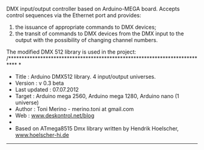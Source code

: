 DMX input/output controller based on Arduino-MEGA board. 
Accepts control sequences via the Ethernet port and provides:
1) the issuance of appropriate commands to DMX devices;
2) the transit of commands to DMX devices from the DMX input to the output with the possibility of changing channel numbers.

The modified DMX 512 library is used in the project:
/***************************************************************************
*
* Title          : Arduino DMX512 library. 4 input/output universes.
* Version        : v 0.3 beta
* Last updated   : 07.07.2012
* Target         : Arduino mega 2560, Arduino mega 1280, Arduino nano (1 universe)  
* Author         : Toni Merino - merino.toni at gmail.com
* Web            : www.deskontrol.net/blog
*
* Based on ATmega8515 Dmx library written by Hendrik Hoelscher, www.hoelscher-hi.de
***************************************************************************
